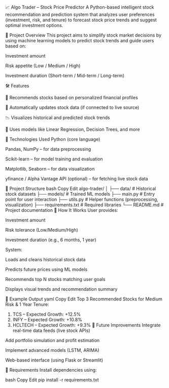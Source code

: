 
📈 Algo Trader – Stock Price Predictor
A Python-based intelligent stock recommendation and prediction system that analyzes user preferences (investment, risk, and tenure) to forecast stock price trends and suggest optimal investment options.

🚀 Project Overview
This project aims to simplify stock market decisions by using machine learning models to predict stock trends and guide users based on:

Investment amount

Risk appetite (Low / Medium / High)

Investment duration (Short-term / Mid-term / Long-term)

🛠 Features

🤖 Recommends stocks based on personalized financial profiles

🔁 Automatically updates stock data (if connected to live source)

📉 Visualizes historical and predicted stock trends

🧠 Uses models like Linear Regression, Decision Trees, and more

🔧 Technologies Used
Python (core language)

Pandas, NumPy – for data preprocessing

Scikit-learn – for model training and evaluation

Matplotlib, Seaborn – for data visualization

yfinance / Alpha Vantage API (optional) – for fetching live stock data

📂 Project Structure
bash
Copy
Edit
algo-trader/
│
├── data/                   # Historical stock datasets
├── models/                 # Trained ML models
├── main.py                 # Entry point for user interaction
├── utils.py                # Helper functions (preprocessing, visualization)
├── requirements.txt        # Required libraries
└── README.md               # Project documentation
🧪 How It Works
User provides:

Investment amount

Risk tolerance (Low/Medium/High)

Investment duration (e.g., 6 months, 1 year)

System:

Loads and cleans historical stock data

Predicts future prices using ML models

Recommends top N stocks matching user goals

Displays visual trends and recommendation summary

🔮 Example Output
yaml
Copy
Edit
Top 3 Recommended Stocks for Medium Risk & 1 Year Tenure:
1. TCS – Expected Growth: +12.5%
2. INFY – Expected Growth: +10.8%
3. HCLTECH – Expected Growth: +9.3%
🧠 Future Improvements
Integrate real-time data feeds (live stock APIs)

Add portfolio simulation and profit estimation

Implement advanced models (LSTM, ARIMA)

Web-based interface (using Flask or Streamlit)

📌 Requirements
Install dependencies using:

bash
Copy
Edit
pip install -r requirements.txt

